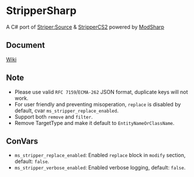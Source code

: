 # StripperSharp

A C# port of [Striper:Source](https://github.com/alliedmodders/stripper-source) & [StripperCS2](https://github.com/Source2ZE/StripperCS2) powered by [ModSharp](https://github.com/Kxnrl/modsharp-public)

## Document

[Wiki](https://github.com/fyscs/cs2/blob/master/.fys/Stripper.md)

## Note

- Please use valid ``RFC 7159``/``ECMA-262`` JSON format, duplicate keys will not work.  
- For user friendly and preventing misoperation, ``replace`` is disabled by default, cvar ``ms_stripper_replace_enabled``.  
- Support both ``remove`` and ``filter``.
- Remove TargetType and make it default to ``EntityNameOrClassName``.

## ConVars

- ``ms_stripper_replace_enabled``: Enabled ``replace`` block in ``modify`` section, default: ``false``.  
- ``ms_stripper_verbose_enabled``: Enabled verbose logging, default: ``false``.  
